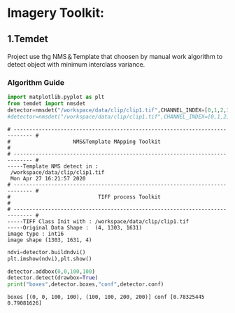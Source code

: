 # Imagery Toolkit:
## 1.Temdet
Project use thg NMS＆Template that choosen by manual work algorithm to detect object with minimum interclass variance.

<!--
 Copyright 2020 winshare
 
 Licensed under the Apache License, Version 2.0 (the "License");
 you may not use this file except in compliance with the License.
 You may obtain a copy of the License at
 
     http://www.apache.org/licenses/LICENSE-2.0
 
 Unless required by applicable law or agreed to in writing, software
 distributed under the License is distributed on an "AS IS" BASIS,
 WITHOUT WARRANTIES OR CONDITIONS OF ANY KIND, either express or implied.
 See the License for the specific language governing permissions and
 limitations under the License.
-->


### Algorithm Guide



```python
import matplotlib.pyplot as plt
from temdet import nmsdet
detector=nmsdet("/workspace/data/clip/clip1.tif",CHANNEL_INDEX=[0,1,2,3])#For NDVI
#detector=nmsdet("/workspace/data/clip/clip1.tif",CHANNEL_INDEX=[0,1,2])#For RGB

```

    # ---------------------------------------------------------------------------- #
    #                    NMS&Template MApping Toolkit                              #
    # ---------------------------------------------------------------------------- #
    -----Template NMS detect in : 
     /workspace/data/clip/clip1.tif 
     Mon Apr 27 16:21:57 2020
    # ---------------------------------------------------------------------------- #
    #                            TIFF process Toolkit                              #
    # ---------------------------------------------------------------------------- #
    -----TIFF Class Init with : /workspace/data/clip/clip1.tif
    -----Original Data Shape :  (4, 1303, 1631)
    image type : int16
    image shape (1303, 1631, 4)



```python
ndvi=detector.buildndvi()
plt.imshow(ndvi),plt.show()
```




```python
detector.addbox(0,0,100,100)
detector.detect(drawbox=True)
print("boxes",detector.boxes,"conf",detector.conf)
```



    boxes [(0, 0, 100, 100), (100, 100, 200, 200)] conf [0.78325445 0.79081626]



